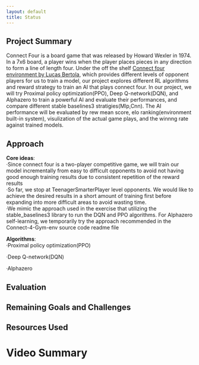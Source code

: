```yaml
---
layout: default
title: Status
---
```


## Project Summary
Connect Four is a board game that was released by Howard Wexler in 1974. In a 7x6 board, a player wins when the player places pieces in any direction to form a line of length four. Under the off the shelf [Connect four environment by Lucas Bertola](https://github.com/lucasBertola/Connect-4-Gym-env-Reinforcement-learning/tree/main/exemples), which provides different levels of opponent players for us to train a model, our project explores different RL algorithms and reward strategy to train an AI that plays connect four. In our project, we will try Proximal policy optimization(PPO), Deep Q-network(DQN), and Alphazero to train a powerful AI and evaluate their performances, and compare different stable baselines3 stratigies(Mlp,Cnn). The AI performance will be evaluated by rew mean score, elo ranking(environment built-in system), visulization of the actual game plays, and the winnng rate against trained models.

## Approach
**Core ideas**:  
·Since connect four is a two-player competitive game, we will train our model incrementally from easy to difficult opponents to avoid not having good enough training results due to consistent repetition of the reward results  
·So far, we stop at TeenagerSmarterPlayer level opponents. We would like to achieve the desired results in a short amount of training first before expanding into more difficult areas to avoid wasting time.  
·We mimic the approach used in the exercise that utilizing the stable_baselines3 library to run the DQN and PPO algorithms. For Alphazero self-learning, we temporarily try the approach recommended in the Connect-4-Gym-env source code readme file

**Algorithms**:  
·Proximal policy optimization(PPO)

·Deep Q-network(DQN)

·Alphazero


## Evaluation

## Remaining Goals and Challenges

## Resources Used


# Video Summary
